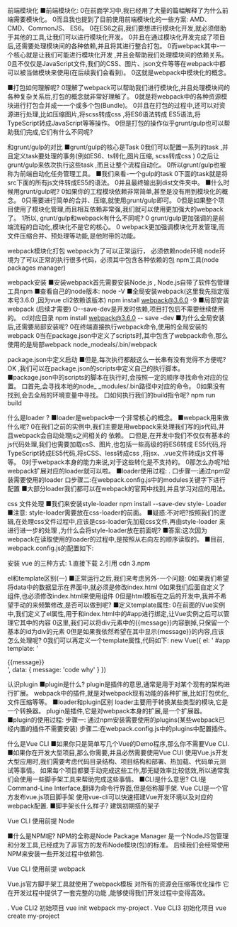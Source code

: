 前端模块化
■前端模块化:
0在前面学习中,我已经用了大量的篇幅解释了为什么前端需要模块化。
0而且我也提到了目前使用前端模块化的一些方案: AMD、CMD、CommonJS、 ES6。
0在ES6之前,我们要想进行模块化开发,就必须借助于其他的工具,让我们可以进行模块化开发。
0并且在通过模块化开发完成了项目后,还需要处理模块间的各种依赖,并且将其进行整合打包。
0而webpack其中-一个核心就是让我们可能进行模块化开发 ,并且会帮助我们处理模块间的依赖关系。
0且不仅仅是JavaScript文件,我们的CSS、图片、json文件等等在webpack中都可以被当做模块来使用(在后续我们会看到)。
0这就是webpack中模块化的概念。


■打包如何理解呢?
0理解了webpack可以帮助我们进行模块化,并且处理模块间的各种复杂关系后,打包的概念就非常好理解了。
0就是将webpack中的各种资源模块进行打包合并成一一个或多个包(Bundle)。
0并且在打包的过程中,还可以对资源进行处理,比如压缩图片,将scss转成css ,将ES6语法转成
ES5语法,将TypeScript转成JavaScript等等操作。
0但是打包的操作似乎grunt/gulp也可以帮助我们完成,它们有什么不同呢?

和grunt/gulp的对比
■grunt/gulp的核心是Task
0我们可以配置一系列的task ,并且定义task要处理的事务(例如ES6、ts转化,图片压缩, scss转成css )
0之后让grunt/gulp来依次执行这些task ,而且让整个流程自动化。
0所以grunt/gulp也被称为前端自动化任务管理工具。
■我们来看-一个gulp的task
0下面的task就是将src下面的所有js文件转成ES5的语法。
0并且最终输出到dist文件夹中。
■什么时候用grunt/gulp呢?
0如果你的工程模块依赖非常简单,甚至是没有用到模块化的概念。
0只需要进行简单的合并、压缩,就使用grunt/gulp即可。
0但是如果整个项目使用了模块化管理,而且相互依赖非常强,我们就可以使用更加强大的webpack了。
1所以, grunt/gulp和webpack有什么不同呢?
0 grunt/gulp更加强调的是前端流程的自动化,模块化不是它的核心。
0 webpack更加强调模块化开发管理,而文件压缩合并、预处理等功能,是他附带的功能。

webpack模块化打包
webpack为了可以正常运行，
必须依赖node环境
node环境为了可以正常的执行很多代码，必须其中包含各种依赖的包
npm工具(node packages manager)

webpack安装
■安装webpack首先需要安装Node.js , Node.js自带了软件包管理工具npm
■查看自己的node版本:
node -V
■全局安装webpack(这里我先指定版本号3.6.0 ,因为vue cli2依赖该版本)
npm install webpack@3.6.0 -9 
■局部安装webpack (后续才需要)
O--save-dev是开发时依赖,项目打包后不需要继续使用的。
cd对应目录
npm install webpack@3.6.0 -- save -dev
■为什么全局安装后,还需要局部安装呢?
0在终端直接执行webpack命令,使用的全局安装的webpack
0当在package.json中定义了scripts时,其中包含了webpack命令,那么使用的是局部webpack
node_modeals/.bin/webpack

package.json中定义启动
■但是,每次执行都敲这么一长串有没有觉得不方便呢?
OK ,我们可以在package.json的scripts中定义自己的执行脚本。
■package.json中的scripts的脚本在执行时,会按照一定的顺序寻找命令对应的位置。
口首先,会寻找本地的node_ _modules/.bin路径中对应的命令。
0如果没有找到,会去全局的环境变量中寻找。
口如何执行我们的build指令呢?
npm run build

什么是loader ?
■loader是webpack中一个非常核心的概念。
■webpack用来做什么呢?
0在我们之前的实例中,我们主要是用webpack来处理我们写的js代码,并且webpack会自动处理js之间相关的
依赖。
口但是,在开发中我们不仅仅有基本的js代码处理,我们也需要加载csS、图片,也包括一些高级的将ES6转成
ES5代码,将TypeScript转成ES5代码,将sCSS、less转成css ,将jsx、.vue文件转成js文件等等。
0对于webpack本身的能力来说,对于这些转化是不支持的。
0那怎么办呢?给webpack扩展对应的loader就可以啦。
■loader使用过程: .
口步骤一:通过npm安装需要使用的loader
口步骤二:在webpack.config.js中的modules关键字下进行配置
■大部分loader我们都可以在webpack的官网中找到,并且学习对应的用法。

css 文件处理
■我们来安装style-loader
npm install --save-dev style- Loader
■注意: style-loader需要放在css-loader的前面。
■疑惑:不对吧?按照我们的逻辑,在处理css文件过程中,应该是css-loader先加载css文件,再由style-loader
来进行进一步的处理 ,为什么会将style-loader放在前面呢?
■答案:这次因为webpack在读取使用的loader的过程中,是按照从右向左的顺序读取的。
■目前, webpack.config.js的配置如下:

安装 vue 的三种方式:
1.直接下载
2.引用 cdn
3.npm


el和template区别(一)
■正常运行之后,我们来考虑另外-一个问题:
0如果我们希望将data中的数据显示在界面中,就必须是修改index.html
0如果我们后面自定义了组件,也必须修改index.html来使用组件
0但是html模板在之后的开发中,我并不希望手动的来频繁修改,是否可以做到呢?
■定义template属性:
0在前面的Vue实例中,我们定义了el属性,用于和index.htmI中的#app进行绑定,让Vue实例之后可以管理它其中的内容
0这里,我们可以将div元素中的{{message}}内容删掉,只保留一个基本的id为div的元素
0但是如果我依然希望在其中显示{message}}的内容,应该怎么处理呢?
0我们可以再定义一个template属性,代码如下:
new Vue({
  el: ' #app
  template: '<div id=" app">{{message}}</div>',
  data: {
    message: 'code why'
  }
})  


认识plugin
■plugin是什么?
 plugin是插件的意思,通常是用于对某个现有的架构进行扩展。
 webpack中的插件,就是对webpack现有功能的各种扩展,比如打包优化,文件压缩等等。
■loader和plugin区别
 loader主要用于转换某些类型的模块,它是一个转换器。
 plugin是插件,它是对webpack本身的扩展,是一个扩展器。
■plugin的使用过程:
 步骤一: 通过npm安装需要使用的plugins(某些webpack已经内置的插件不需要安装)
 步骤二:在webpack.config.js中的plugins中配置插件。


什么是Vue CLI
■如果你只是简单写几个Vue的Demo程序,那么你不需要Vue CLI.
■如果你在开发大型项目,那么你需要,并且必然需要使用Vue CUI
  使用Vue.js开发大型应用时,我们需要考虑代码目录结构、项目结构和部署、热加载、代码单元测试等事情。
  如果每个项目都要手动完成这些工作,那无疑效率比较低效,所以通常我们会使用一些脚手架工具来帮助完成这些事情。
■CLI是什么意思?
  CLI是Command-Line Interface,翻译为命令行界面,但是俗称脚手架.
  Vue CLI是一个官方发布vue.js项目脚手架
  使用vue-cli可以快速搭建Vue开发环境以及对应的webpack配置.
■脚手架长什么样子?
  建筑初期搭的架子

Vue CLI 使用前提 Node

■什么是NPM呢?
 NPM的全称是Node Package Manager
 是一个NodeJS包管理和分发工具,已经成为了非官方的发布Node模块(包)的标准。
 后续我们会经常使用NPM来安装一些开发过程中依赖包.

 Vue CLI 使用前提 webpack

Vue.js官方脚手架工具就使用了webpack模板
 对所有的资源会压缩等优化操作
 它在开发过程中提供了一套完整的功能 ,能够使得我们开发过程中变得高效。


. Vue CLI2 初始项目
 vue init webpack my-project
. Vue CLI3 初始化项目
 vue create my-project

